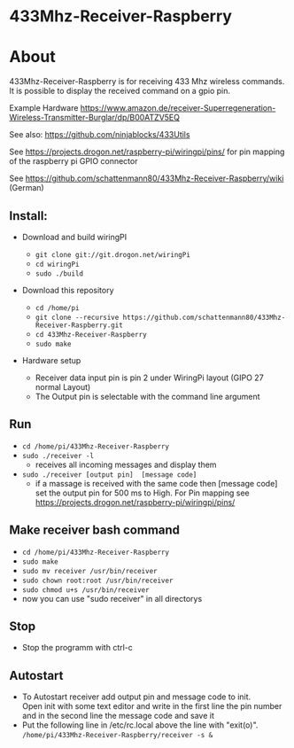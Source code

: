 # 433Mhz-Receiver-Raspberry

# About
433Mhz-Receiver-Raspberry is for receiving 433 Mhz wireless commands.
It is possible to display the received command on a gpio pin.

Example Hardware
https://www.amazon.de/receiver-Superregeneration-Wireless-Transmitter-Burglar/dp/B00ATZV5EQ

See also:
https://github.com/ninjablocks/433Utils

See https://projects.drogon.net/raspberry-pi/wiringpi/pins/ for pin mapping of the raspberry pi GPIO connector

See https://github.com/schattenmann80/433Mhz-Receiver-Raspberry/wiki (German)

## Install:

  - Download and build wiringPI
    - ```git clone git://git.drogon.net/wiringPi```
    - ```cd wiringPi```
    - ```sudo ./build```
  
  - Download this repository
    - ```cd /home/pi```
    - ```git clone --recursive https://github.com/schattenmann80/433Mhz-Receiver-Raspberry.git```
    - ```cd 433Mhz-Receiver-Raspberry```
    - ```sudo make```
  - Hardware setup
    - Receiver data input pin is pin 2 under WiringPi layout (GIPO 27 normal Layout)
    - The Output pin is selectable with the command line argument
    
## Run
  - ```cd /home/pi/433Mhz-Receiver-Raspberry``` 
  - ```sudo ./receiver -l```
    - receives all incoming messages and display them
  - ```sudo ./receiver [output pin]  [message code]```
     - if a massage is received with the same code then [message code] set the output pin for 500 ms to High. For Pin mapping see        https://projects.drogon.net/raspberry-pi/wiringpi/pins/
     
## Make receiver bash command
  - ```cd /home/pi/433Mhz-Receiver-Raspberry```
  - ```sudo make```
  - ```sudo mv receiver /usr/bin/receiver```
  - ```sudo chown root:root /usr/bin/receiver```
  - ```sudo chmod u+s /usr/bin/receiver```
  - now you can use "sudo receiver" in all directorys

## Stop
  - Stop the programm with ctrl-c 
  
## Autostart
  - To Autostart receiver add output pin and message code to init.<br>
    Open init with some text editor and write in the first line the pin number
    and in the second line the message code and save it
  - Put the following line in /etc/rc.local above the line with "exit(o)". <br>
    `/home/pi/433Mhz-Receiver-Raspberry/receiver -s &`

